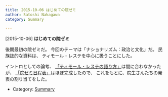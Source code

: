 ```yaml
---
title: 2015-10-06 はじめての院ゼミ
author: Satoshi Nakagawa
category: Summary

---
```


[2015-10-06] **はじめての院ゼミ** 

 後期最初の院ゼミだ。
今回のテーマは「ナショナリズム：政治と文化」だ。
民族誌的な資料は、
ティモール・レステを中心に扱うことにした。

 イントロとしての論考、
[「ティモール・レステの語り方」](/~satoshi/anthrop/yokuderu/timtim/intro.html)は間に合わなかったが、
[「院ゼミ日程表」](/~satoshi/anthrop/yokuderu/timtim/plan-2015.html)はほぼ完成したので、
これをもとに、院生さんたちの発表の割り当てをした。

- Category: [Summary](https://merapano.github.io/categories.html#Summary)

